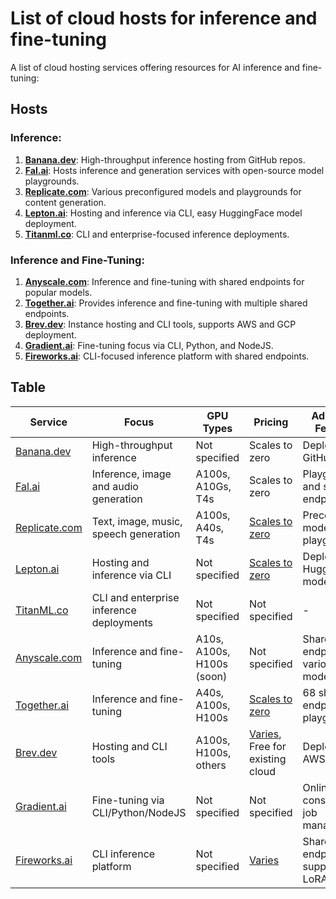 # List of cloud hosts for inference and fine-tuning

A list of cloud hosting services offering resources for AI inference and fine-tuning:

## Hosts

### Inference:
1. [**Banana.dev**](https://banana.dev/): High-throughput inference hosting from GitHub repos.
2. [**Fal.ai**](https://fal.ai/): Hosts inference and generation services with open-source model playgrounds.
3. [**Replicate.com**](https://replicate.com/): Various preconfigured models and playgrounds for content generation.
4. [**Lepton.ai**](https://lepton.ai/): Hosting and inference via CLI, easy HuggingFace model deployment.
5. [**Titanml.co**](https://titanml.co/): CLI and enterprise-focused inference deployments.

### Inference and Fine-Tuning:
1. [**Anyscale.com**](https://anyscale.com/): Inference and fine-tuning with shared endpoints for popular models.
2. [**Together.ai**](https://together.ai/): Provides inference and fine-tuning with multiple shared endpoints.
3. [**Brev.dev**](https://brev.dev/): Instance hosting and CLI tools, supports AWS and GCP deployment.
4. [**Gradient.ai**](https://gradient.ai/): Fine-tuning focus via CLI, Python, and NodeJS.
5. [**Fireworks.ai**](https://fireworks.ai/): CLI-focused inference platform with shared endpoints.

## Table

| Service | Focus | GPU Types | Pricing | Additional Features |
|------------------|-------|-----------|---------|---------------------|
| [Banana.dev](https://www.banana.dev/) | High-throughput inference | Not specified | Scales to zero | Deploys from GitHub repo |
| [Fal.ai](https://www.fal.ai/) | Inference, image and audio generation | A100s, A10Gs, T4s | Scales to zero | Playgrounds and shared endpoints |
| [Replicate.com](https://replicate.com/) | Text, image, music, speech generation | A100s, A40s, T4s | [Scales to zero](https://replicate.com/pricing) | Preconfigured models and playgrounds |
| [Lepton.ai](https://www.lepton.ai/) | Hosting and inference via CLI | Not specified | [Scales to zero](https://www.lepton.ai/pricing) | Deploys HuggingFace models |
| [TitanML.co](https://titanml.co/) | CLI and enterprise inference deployments | Not specified | Not specified | - |
| [Anyscale.com](https://www.anyscale.com/endpoints) | Inference and fine-tuning | A10s, A100s, H100s (soon) | Not specified | Shared endpoints for various models |
| [Together.ai](https://www.together.ai/) | Inference and fine-tuning | A40s, A100s, H100s | [Scales to zero](https://www.together.ai/pricing) | 68 shared endpoints and playgrounds |
| [Brev.dev](https://brev.dev/) | Hosting and CLI tools | A100s, H100s, others | [Varies](https://brev.dev/pricing), Free for existing cloud | Deploys to AWS and GCP |
| [Gradient.ai](https://gradient.ai/) | Fine-tuning via CLI/Python/NodeJS | Not specified | Not specified | Online console for job management |
| [Fireworks.ai](https://fireworks.ai/) | CLI inference platform | Not specified | [Varies](https://readme.fireworks.ai/page/pricing) | Shared endpoints, supports LoRA addons |

